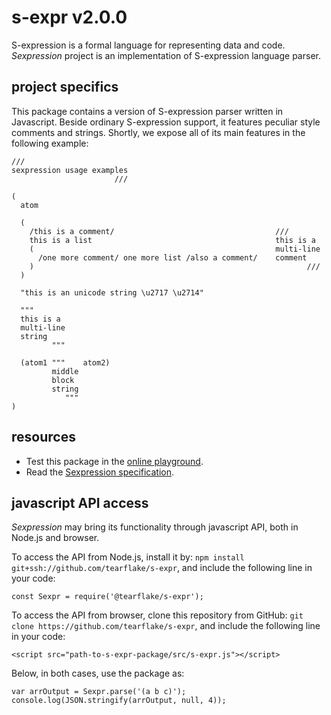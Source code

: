 # s-expr v2.0.0

S-expression is a formal language for representing data and code. *Sexpression* project is an implementation of S-expression language parser.

## project specifics

This package contains a version of S-expression parser written in Javascript. Beside ordinary S-expression support, it features peculiar style comments and strings. Shortly, we expose all of its main features in the following example:

```
///
sexpression usage examples
                       ///

(
  atom

  (
    /this is a comment/                                    ///
    this is a list                                         this is a   
    (                                                      multi-line
      /one more comment/ one more list /also a comment/    comment
    )                                                             ///   
  )
  
  "this is an unicode string \u2717 \u2714"
  
  """      
  this is a
  multi-line
  string
         """
  
  (atom1 """    atom2)
         middle
         block
         string
            """
)
```

## resources

- Test this package in the [online playground](https://tearflake.github.io/sexpression/playground/).
- Read the [Sexpression specification](https://tearflake.github.io/sexpression/docs/s-expr).

## javascript API access

*Sexpression* may bring its functionality through javascript API, both in Node.js and browser.

To access the API from Node.js, install it by: `npm install git+ssh://github.com/tearflake/s-expr`, and include the following line in your code:

```
const Sexpr = require('@tearflake/s-expr');
```

To access the API from browser, clone this repository from GitHub: `git clone https://github.com/tearflake/s-expr`, and include the following line in your code:

```
<script src="path-to-s-expr-package/src/s-expr.js"></script>
```

Below, in both cases, use the package as:

```
var arrOutput = Sexpr.parse('(a b c)');
console.log(JSON.stringify(arrOutput, null, 4));
```
